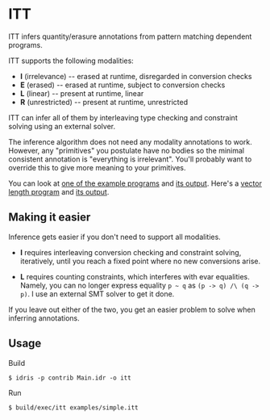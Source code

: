 # ITT

ITT infers quantity/erasure annotations from pattern matching dependent programs.

ITT supports the following modalities:
* **I** (irrelevance) -- erased at runtime, disregarded in conversion checks
* **E** (erased) -- erased at runtime, subject to conversion checks
* **L** (linear) -- present at runtime, linear
* **R** (unrestricted) -- present at runtime, unrestricted

ITT can infer all of them by interleaving type checking and constraint solving
using an external solver.

The inference algorithm does not need any modality annotations to work.
However, any "primitives" you postulate have no bodies
so the minimal consistent annotation is "everything is irrelevant".
You'll probably want to override this to give more meaning to your primitives.

You can look at [one of the example programs](https://github.com/ziman/itt-idris/blob/master/examples/simple.itt)
and [its output](https://github.com/ziman/itt-idris/blob/master/examples/simple.out).
Here's a [vector length program](https://github.com/ziman/itt-idris/blob/master/examples/vect.itt)
and [its output](https://github.com/ziman/itt-idris/blob/master/examples/vect.out).

## Making it easier

Inference gets easier if you don't need to support all modalities.

* **I** requires interleaving conversion checking and constraint solving,
  iteratively, until you reach a fixed point where no new conversions arise.

* **L** requires counting constraints, which interferes with evar equalities.
  Namely, you can no longer express equality `p ~ q` as `(p -> q) /\ (q -> p)`.
  I use an external SMT solver to get it done.

If you leave out either of the two, you get an easier problem to solve
when inferring annotations.

## Usage

Build
```
$ idris -p contrib Main.idr -o itt
```

Run
```
$ build/exec/itt examples/simple.itt
```
